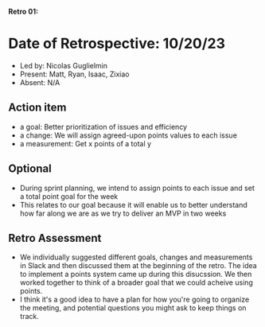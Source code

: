 __Retro 01:__

# Date of Retrospective: 10/20/23

- Led by: Nicolas Guglielmin
- Present: Matt, Ryan, Isaac, Zixiao
- Absent: N/A

## Action item

- a goal: Better prioritization of issues and efficiency
- a change: We will assign agreed-upon points values to each issue
- a measurement: Get x points of a total y

## Optional

- During sprint planning, we intend to assign points to each issue and set a total point goal for the week
- This relates to our goal because it will enable us to better understand how far along we are as we try to deliver an MVP in two weeks

## Retro Assessment

* We individually suggested different goals, changes and measurements in Slack and then discussed them at the beginning of the retro. The idea to implement a points system came up during this disucssion. We then worked together to think of a broader goal that we could acheive using points.
* I think it's a good idea to have a plan for how you're going to organize the meeting, and potential questions you might ask to keep things on track.

